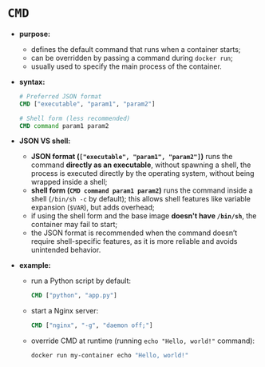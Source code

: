 # `CMD`

- **purpose:**
  - defines the default command that runs when a container starts;
  - can be overridden by passing a command during `docker run`;
  - usually used to specify the main process of the container.

- **syntax:**

    ```dockerfile
    # Preferred JSON format
    CMD ["executable", "param1", "param2"]  
    
    # Shell form (less recommended)
    CMD command param1 param2               
    ```

- **JSON VS shell:**
  - **JSON format (`["executable", "param1", "param2"]`)** runs the command **directly as an executable**, without spawning a shell, the process is executed directly by the operating system, without being wrapped inside a shell;
  - **shell form (`CMD command param1 param2`)** runs the command inside a shell (`/bin/sh -c` by default); this allows shell features like variable expansion (`$VAR`), but adds overhead;
  - if using the shell form and the base image **doesn't have `/bin/sh`**, the container may fail to start;
  - the JSON format is recommended when the command doesn’t require shell-specific features, as it is more reliable and avoids unintended behavior.

- **example:**
  - run a Python script by default:
    ```dockerfile
    CMD ["python", "app.py"]
    ```
  - start a Nginx server:
    ```dockerfile
    CMD ["nginx", "-g", "daemon off;"]
    ```
  - override CMD at runtime (running `echo "Hello, world!"` command):
    ```sh
    docker run my-container echo "Hello, world!"
    ```
